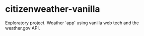 # citizenweather-vanilla
Exploratory project. Weather 'app' using vanilla web tech and the weather.gov API.
